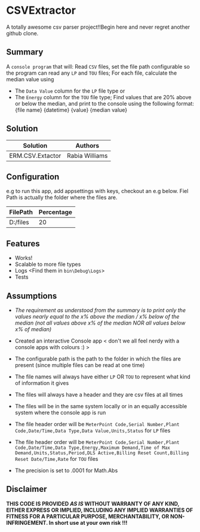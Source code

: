 # CSVExtractor

A totally awesome csv parser project!!Begin here and never regret another github clone.

## Summary

A `console program` that will:
Read `CSV` files, set the file path configurable so the program can read any `LP` and `TOU` files;
For each file, calculate the median value using 
-  The `Data Value` column for the `LP` file type or 
-  The `Energy` column for the `TOU` file type;
Find values that are 20% above or below the median, and print to the console using the following format:
{file name} {datetime} {value} {median value}


## Solution

Solution|Authors
--------|-----------
ERM.CSV.Extactor|Rabia Williams

## Configuration 
e.g to run this app, add appsettings with keys, checkout an e.g below. Fiel Path is actually the folder where the files are.

FilePath|Percentage
--------|-----------
D:/files|20

## Features

- Works!
- Scalable to more file types
- Logs <Find them in `bin\Debug\Logs`>
- Tests  


## Assumptions 

- *The requirement as understood from the summary is to print only the values nearly equal to the x% above the median / x% below of the median  (not all values above x% of the median NOR all values below x% of median)*

- Created an interactive Console app  < don't we all feel nerdy with a console apps with colours :) >
- The configurable path is the path to the folder in which the files are present (since multiple files can be read at one time)
- The file names will always have either  `LP` OR `TOU` to represent what kind of information it gives
- The files will always have a header and they are csv files at all times 
- The files will be in the same system locally or in an equally accessible system where the console app is run
- The file header order will be `MeterPoint Code,Serial Number,Plant Code,Date/Time,Data Type,Data Value,Units,Status` for `LP` files
- The file header order will be `MeterPoint Code,Serial Number,Plant Code,Date/Time,Data Type,Energy,Maximum Demand,Time of Max Demand,Units,Status,Period,DLS Active,Billing Reset Count,Billing Reset Date/Time,Rate` for `TOU` files
- The precision is set to .0001 for Math.Abs

## Disclaimer
**THIS CODE IS PROVIDED *AS IS* WITHOUT WARRANTY OF ANY KIND, EITHER EXPRESS OR IMPLIED, INCLUDING ANY IMPLIED WARRANTIES OF FITNESS FOR A PARTICULAR PURPOSE, MERCHANTABILITY, OR NON-INFRINGEMENT. In short use at your own risk !!!**


